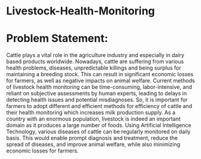 # Livestock-Health-Monitoring

# Problem Statement:


Cattle plays a vital role in the agriculture industry and especially in dairy based products worldwide. Nowadays, cattle are suffering from various health problems, diseases, unpredictable killings and being surplus for maintaining a breeding stock. This can result in significant economic losses for farmers, as well as negative impacts on animal welfare.
Current methods of livestock health monitoring can be time-consuming, labor-intensive, and reliant on subjective assessments by human experts, leading to delays in detecting health issues and potential misdiagnoses. So, it is important for farmers to adopt different and efficient methods for efficiency of cattle and their health monitoring which increases milk production supply.
As a country with an enormous population, livestock is indeed an important domain as it produces a large number of foods. Using Artificial Intelligence Technology, various diseases of cattle can be regularly monitored on daily basis. This would enable prompt diagnosis and treatment, reduce the spread of diseases, and improve animal welfare, while also minimizing economic losses for farmers.
